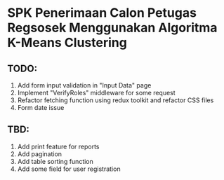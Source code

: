 # SPK Penerimaan Calon Petugas Regsosek Menggunakan Algoritma K-Means Clustering

## TODO:

1. Add form input validation in "Input Data" page
2. Implement "VerifyRoles" middleware for some request
3. Refactor fetching function using redux toolkit and refactor CSS files
4. Form date issue

## TBD:

1. Add print feature for reports
2. Add pagination
3. Add table sorting function
4. Add some field for user registration
